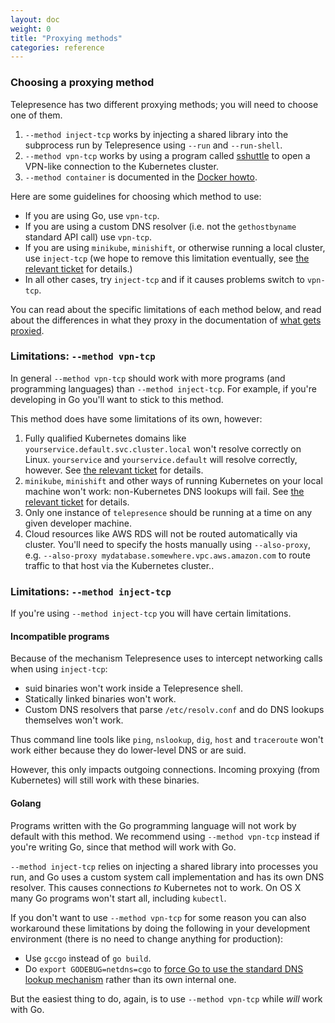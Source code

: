 ```yaml
---
layout: doc
weight: 0
title: "Proxying methods"
categories: reference
---
```


### Choosing a proxying method

Telepresence has two different proxying methods; you will need to choose one of them.

1. `--method inject-tcp` works by injecting a shared library into the subprocess run by Telepresence using `--run` and `--run-shell`.
2. `--method vpn-tcp` works by using a program called [sshuttle](https://shuttle.readthedocs.io) to open a VPN-like connection to the Kubernetes cluster.
3. `--method container` is documented in the [Docker howto](../howto/docker.html).

Here are some guidelines for choosing which method to use:

* If you are using Go, use `vpn-tcp`.
* If you are using a custom DNS resolver (i.e. not the `gethostbyname` standard API call) use `vpn-tcp`.
* If you are using `minikube`, `minishift`, or otherwise running a local cluster, use `inject-tcp` (we hope to remove this limitation eventually, see [the relevant ticket](https://github.com/datawire/telepresence/issues/160) for details.)
* In all other cases, try `inject-tcp` and if it causes problems switch to `vpn-tcp`.

You can read about the specific limitations of each method below, and read about the differences in what they proxy in the documentation of [what gets proxied](/reference/proxying.html).

### Limitations: `--method vpn-tcp`

In general `--method vpn-tcp` should work with more programs (and programming languages) than `--method inject-tcp`.
For example, if you're developing in Go you'll want to stick to this method.

This method does have some limitations of its own, however:

1. Fully qualified Kubernetes domains like `yourservice.default.svc.cluster.local` won't resolve correctly on Linux.
   `yourservice` and `yourservice.default` will resolve correctly, however.
   See [the relevant ticket](https://github.com/datawire/telepresence/issues/161) for details.
2. `minikube`, `minishift` and other ways of running Kubernetes on your local machine won't work: non-Kubernetes DNS lookups will fail.
   See [the relevant ticket](https://github.com/datawire/telepresence/issues/160) for details.
3. Only one instance of `telepresence` should be running at a time on any given developer machine.
4. Cloud resources like AWS RDS will not be routed automatically via cluster.
   You'll need to specify the hosts manually using `--also-proxy`, e.g. `--also-proxy mydatabase.somewhere.vpc.aws.amazon.com` to route traffic to that host via the Kubernetes cluster..

### Limitations: `--method inject-tcp`

If you're using `--method inject-tcp` you will have certain limitations.

#### Incompatible programs

Because of the mechanism Telepresence uses to intercept networking calls when using `inject-tcp`:

* suid binaries won't work inside a Telepresence shell.
* Statically linked binaries won't work.
* Custom DNS resolvers that parse `/etc/resolv.conf` and do DNS lookups themselves won't work.

Thus command line tools like `ping`, `nslookup`, `dig`, `host` and `traceroute` won't work either because they do lower-level DNS or are suid.

However, this only impacts outgoing connections.
Incoming proxying (from Kubernetes) will still work with these binaries.

#### Golang

Programs written with the Go programming language will not work by default with this method.
We recommend using `--method vpn-tcp` instead if you're writing Go, since that method will work with Go.

`--method inject-tcp` relies on injecting a shared library into processes you run, and Go uses a custom system call implementation and has its own DNS resolver.
This causes connections *to* Kubernetes not to work.
On OS X many Go programs won't start all, including `kubectl`.

If you don't want to use `--method vpn-tcp` for some reason you can also workaround these limitations by doing the following in your development environment (there is no need to change anything for production):

* Use `gccgo` instead of `go build`.
* Do `export GODEBUG=netdns=cgo` to [force Go to use the standard DNS lookup mechanism](https://golang.org/pkg/net/#hdr-Name_Resolution) rather than its own internal one.

But the easiest thing to do, again, is to use `--method vpn-tcp` while *will* work with Go.
